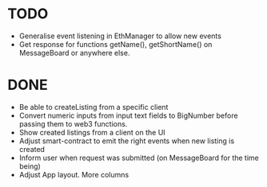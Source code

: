 # TODO

* Generalise event listening in EthManager to allow new events
* Get response for functions getName(), getShortName() on MessageBoard or anywhere else. 

# DONE

* Be able to createListing from a specific client
* Convert numeric inputs from input text fields to BigNumber before passing them to web3 functions.
* Show created listings from a client on the UI
* Adjust smart-contract to emit the right events when new listing is created
* Inform user when request was submitted (on MessageBoard for the time being)
* Adjust App layout. More columns